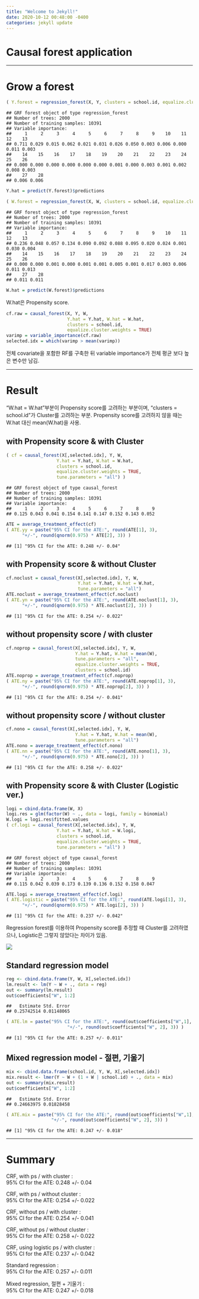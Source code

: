 ```yaml
---
title: "Welcome to Jekyll!"
date: 2020-10-12 00:48:00 -0400
categories: jekyll update
---
```


Causal forest application
================

-----

# Grow a forest

``` r
( Y.forest = regression_forest(X, Y, clusters = school.id, equalize.cluster.weights = TRUE) )
```

    ## GRF forest object of type regression_forest 
    ## Number of trees: 2000 
    ## Number of training samples: 10391 
    ## Variable importance: 
    ##     1     2     3     4     5     6     7     8     9    10    11    12    13 
    ## 0.711 0.029 0.015 0.062 0.021 0.031 0.026 0.050 0.003 0.006 0.000 0.011 0.003 
    ##    14    15    16    17    18    19    20    21    22    23    24    25    26 
    ## 0.000 0.000 0.000 0.000 0.000 0.000 0.001 0.000 0.003 0.001 0.002 0.008 0.003 
    ##    27    28 
    ## 0.006 0.006

``` r
Y.hat = predict(Y.forest)$predictions
```

``` r
( W.forest = regression_forest(X, W, clusters = school.id, equalize.cluster.weights = TRUE) )
```

    ## GRF forest object of type regression_forest 
    ## Number of trees: 2000 
    ## Number of training samples: 10391 
    ## Variable importance: 
    ##     1     2     3     4     5     6     7     8     9    10    11    12    13 
    ## 0.236 0.048 0.057 0.134 0.090 0.092 0.088 0.095 0.020 0.024 0.001 0.030 0.004 
    ##    14    15    16    17    18    19    20    21    22    23    24    25    26 
    ## 0.000 0.000 0.001 0.000 0.001 0.001 0.005 0.001 0.017 0.003 0.006 0.011 0.013 
    ##    27    28 
    ## 0.011 0.011

``` r
W.hat = predict(W.forest)$predictions
```

  W.hat은 Propensity score.

``` r
cf.raw = causal_forest(X, Y, W,
                       Y.hat = Y.hat, W.hat = W.hat,
                       clusters = school.id,
                       equalize.cluster.weights = TRUE)
varimp = variable_importance(cf.raw)
selected.idx = which(varimp > mean(varimp))
```

  전체 covariate을 포함한 RF를 구축한 뒤 variable importance가 전체 평균 보다 높은 변수만 남김.

-----

# Result

  “W.hat = W.hat”부분이 Propensity score를 고려하는 부분이며, “clusters =
school.id”가 Cluster를 고려하는 부분.   Propensity score를 고려하지 않을 때는 W.hat
대신 mean(W.hat)을 사용.

## with Propensity score & with Cluster

``` r
( cf = causal_forest(X[,selected.idx], Y, W,
                   Y.hat = Y.hat, W.hat = W.hat,
                   clusters = school.id,
                   equalize.cluster.weights = TRUE,
                   tune.parameters = "all") )
```

    ## GRF forest object of type causal_forest 
    ## Number of trees: 2000 
    ## Number of training samples: 10391 
    ## Variable importance: 
    ##     1     2     3     4     5     6     7     8     9 
    ## 0.125 0.043 0.041 0.154 0.141 0.147 0.152 0.143 0.052

``` r
ATE = average_treatment_effect(cf) 
( ATE.yy = paste("95% CI for the ATE:", round(ATE[1], 3),
      "+/-", round(qnorm(0.975) * ATE[2], 3)) )
```

    ## [1] "95% CI for the ATE: 0.248 +/- 0.04"

## with Propensity score & without Cluster

``` r
cf.noclust = causal_forest(X[,selected.idx], Y, W,
                           Y.hat = Y.hat, W.hat = W.hat,
                           tune.parameters = "all")
ATE.noclust = average_treatment_effect(cf.noclust)
( ATE.yn = paste("95% CI for the ATE:", round(ATE.noclust[1], 3),
      "+/-", round(qnorm(0.975) * ATE.noclust[2], 3)) )
```

    ## [1] "95% CI for the ATE: 0.254 +/- 0.022"

## without propensity score / with cluster

``` r
cf.noprop = causal_forest(X[,selected.idx], Y, W,
                          Y.hat = Y.hat, W.hat = mean(W),
                          tune.parameters = "all",
                          equalize.cluster.weights = TRUE,
                          clusters = school.id)
ATE.noprop = average_treatment_effect(cf.noprop)
( ATE.ny = paste("95% CI for the ATE:", round(ATE.noprop[1], 3),
      "+/-", round(qnorm(0.975) * ATE.noprop[2], 3)) )
```

    ## [1] "95% CI for the ATE: 0.254 +/- 0.041"

## without propensity score / without cluster

``` r
cf.nono = causal_forest(X[,selected.idx], Y, W,
                          Y.hat = Y.hat, W.hat = mean(W),
                          tune.parameters = "all")
ATE.nono = average_treatment_effect(cf.nono)
( ATE.nn = paste("95% CI for the ATE:", round(ATE.nono[1], 3),
      "+/-", round(qnorm(0.975) * ATE.nono[2], 3)) )
```

    ## [1] "95% CI for the ATE: 0.258 +/- 0.022"

## with Propensity score & with Cluster (Logistic ver.)

``` r
logi = cbind.data.frame(W, X)
logi.res = glm(factor(W) ~ ., data = logi, family = binomial)
W.logi = logi.res$fitted.values
( cf.logi = causal_forest(X[,selected.idx], Y, W,
                   Y.hat = Y.hat, W.hat = W.logi,
                   clusters = school.id,
                   equalize.cluster.weights = TRUE,
                   tune.parameters = "all") )
```

    ## GRF forest object of type causal_forest 
    ## Number of trees: 2000 
    ## Number of training samples: 10391 
    ## Variable importance: 
    ##     1     2     3     4     5     6     7     8     9 
    ## 0.115 0.042 0.039 0.173 0.139 0.136 0.152 0.158 0.047

``` r
ATE.logi = average_treatment_effect(cf.logi) 
( ATE.logistic = paste("95% CI for the ATE:", round(ATE.logi[1], 3),
      "+/-", round(qnorm(0.975) * ATE.logi[2], 3)) )
```

    ## [1] "95% CI for the ATE: 0.237 +/- 0.042"

  Regression forest를 이용하여 Propensity score를 추정할 때 Cluster를 고려하였으나,
Logistic은 그렇지 않았다는 차이가 있음.

<img src="Causal-forest-application_files/figure-gfm/unnamed-chunk-9-1.png" style="display: block; margin: auto;" />

## Standard regression model

``` r
reg <- cbind.data.frame(Y, W, X[,selected.idx])
lm.result <- lm(Y ~ W + ., data = reg)
out <- summary(lm.result)
out$coefficients["W", 1:2]
```

    ##   Estimate Std. Error 
    ## 0.25742514 0.01148065

``` r
( ATE.lm = paste("95% CI for the ATE:", round(out$coefficients["W",1], 3),
                       "+/-", round(out$coefficients["W", 2], 3)) )
```

    ## [1] "95% CI for the ATE: 0.257 +/- 0.011"

## Mixed regression model - 절편, 기울기

``` r
mix <- cbind.data.frame(school.id, Y, W, X[,selected.idx])
mix.result <- lmer(Y ~ W + (1 + W | school.id) + ., data = mix)
out <- summary(mix.result)
out$coefficients["W", 1:2]
```

    ##   Estimate Std. Error 
    ## 0.24663975 0.01828458

``` r
( ATE.mix = paste("95% CI for the ATE:", round(out$coefficients["W",1], 3),
                 "+/-", round(out$coefficients["W", 2], 3)) )
```

    ## [1] "95% CI for the ATE: 0.247 +/- 0.018"

-----

# Summary

  CRF, with ps / with cluster :  
     95% CI for the ATE: 0.248 +/- 0.04

  CRF, with ps / without cluster :  
     95% CI for the ATE: 0.254 +/- 0.022

  CRF, without ps / with cluster :  
     95% CI for the ATE: 0.254 +/- 0.041

  CRF, without ps / without cluster :  
     95% CI for the ATE: 0.258 +/- 0.022

  CRF, using logistic ps / with cluster :  
     95% CI for the ATE: 0.237 +/- 0.042

  Standard regression :  
     95% CI for the ATE: 0.257 +/- 0.011

  Mixed regression, 절편 + 기울기 :  
     95% CI for the ATE: 0.247 +/- 0.018
